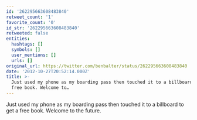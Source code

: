 ```yaml
---
id: '262295663608483840'
retweet_count: '1'
favorite_count: '0'
id_str: '262295663608483840'
retweeted: false
entities:
  hashtags: []
  symbols: []
  user_mentions: []
  urls: []
original_url: https://twitter.com/benbalter/status/262295663608483840
date: '2012-10-27T20:52:14.000Z'
title: >-
  Just used my phone as my boarding pass then touched it to a billboard to get a
  free book. Welcome to…
---
```


Just used my phone as my boarding pass then touched it to a billboard to get a free book. Welcome to the future.